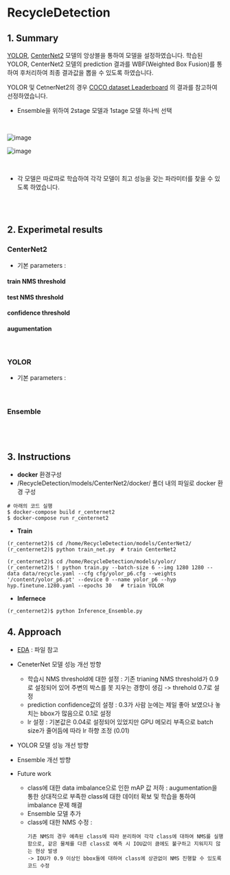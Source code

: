 # RecycleDetection

## 1. Summary
[YOLOR](https://github.com/WongKinYiu/yolor), [CenterNet2](https://github.com/xingyizhou/CenterNet2) 모델의 앙상블을 통하여 모델을 설정하였습니다. 
학습된 YOLOR, CenterNet2 모델의 prediction 결과를 WBF(Weighted Box Fusion)를 통하여 후처리하여 최종 결과값을 뽑을 수 있도록 하였습니다.

YOLOR 및 CetnerNet2의 경우 [COCO dataset Leaderboard](https://paperswithcode.com/sota/object-detection-on-coco) 의 결과를 참고하여 선정하였습니다. 

- Ensemble을 위하여 2stage 모델과 1stage 모델 하나씩 선택

<br>

![image](https://user-images.githubusercontent.com/41942097/167284365-d45ad66b-2caa-4dd0-a891-f2b280e7abe4.png)

![image](https://user-images.githubusercontent.com/41942097/167284356-82b91ac9-ef04-4daa-bef2-8c19c7210aef.png)

<br>

- 각 모델은 따로따로 학습하여 각각 모델이 최고 성능을 갖는 파라미터를 찾을 수 있도록 하였습니다.

<br><br>

## 2. Experimetal results

### CenterNet2
- 기본 parameters : 
#### train NMS threshold
#### test NMS threshold
#### confidence threshold
#### augumentation

<br>

### YOLOR
- 기본 parameters :
#### 

<br>

### Ensemble
####

<br><br>

## 3. Instructions

- **docker** 환경구성
- /RecycleDetection/models/CenterNet2/docker/ 폴더 내의 파일로 docker 환경 구성

```
# 아래의 코드 실행
$ docker-compose build r_centernet2
$ docker-compose run r_centernet2
```

- **Train**
```
(r_centernet2)$ cd /home/RecycleDetection/models/CenterNet2/
(r_centernet2)$ python train_net.py  # train CenterNet2

(r_centernet2)$ cd /home/RecycleDetection/models/yolor/
(r_centernet2)$ ! python train.py --batch-size 6 --img 1280 1280 --data data/recycle.yaml --cfg cfg/yolor_p6.cfg --weights '/content/yolor_p6.pt' --device 0 --name yolor_p6 --hyp hyp.finetune.1280.yaml --epochs 30   # triain YOLOR
```

- **Infernece**
```
(r_centernet2)$ python Inference_Ensemble.py
```
## 4. Approach

- [EDA](./EDA.ipynb) : 파일 참고

- CeneterNet 모델 성능 개선 방향
  - 학습시 NMS threshold에 대한 설정 : 기존 trianing  NMS threshold가 0.9로 설정되어 있어 주변의 박스를 못 지우는 경향이 생김 -> threhold 0.7로 설정
  - prediction confidence값의 설정 : 0.3가 사람 눈에는 제일 좋아 보였으나 놓치는 bbox가 많음으로 0.1로 설정
  - lr 설정 : 기본값은 0.04로 설정되어 있었지만 GPU 메모리 부족으로 batch size가 줄어듬에 따라 lr 하향 조정 (0.01)

- YOLOR 모델 성능 개선 방향

- Ensemble 개선 방향

- Future work
  - class에 대한 data imbalance으로 인한 mAP 값 저하 : augumentation을 통한 상대적으로 부족한 class에 대한 데이터 확보 및 학습을 통하여 imbalance 문제 해결
  - Ensemble 모델 추가
  - class에 대한 NMS 수정 : 
      ```
      기존 NMS의 경우 예측된 class에 따라 분리하여 각각 class에 대하여 NMS를 실행함으로, 같은 물체를 다른 class로 예측 시 IOU값이 큼에도 불구하고 지워지지 않는 현상 발생 
      -> IOU가 0.9 이상인 bbox들에 대하여 class에 상관없이 NMS 진행할 수 있도록 코드 수정
      ```
